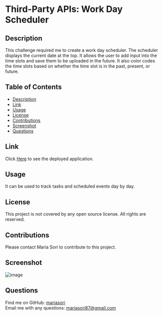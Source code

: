 # Third-Party APIs: Work Day Scheduler


## Description
This challenge required me to create a work day scheduler. The scheduler displays the current date at the top. It allows the user to add input into the time slots and save them to be uploaded in the future. It also color codes the time slots based on whether the time slot is in the past, present, or future.

## Table of Contents
- [Description](#description)
- [Link](#Link)
- [Usage](#usage)
- [License](#license)
- [Contributions](#contributions)
- [Screenshot](#screenshot)
- [Questions](#questions)
 
## Link
Click [Here](https://mariasori.github.io/work-day-scheduler/) to see the deployed application.

## Usage
It can be used to track tasks and scheduled events day by day. 

## License
This project is not covered by any open source license.  All rights are reserved.

## Contributions
Please contact Maria Sori to contribute to this project.

## Screenshot
![image](https://user-images.githubusercontent.com/88404610/134825060-39011dfd-1c98-4d3c-8365-207c787c0f5a.png)

## Questions
Find me on GitHub: [mariasori](https://github.com/mariasori)
<br />
Email me with any questions: [mariasori87@gmail.com](mailto:mariasori87@gmail.com)

